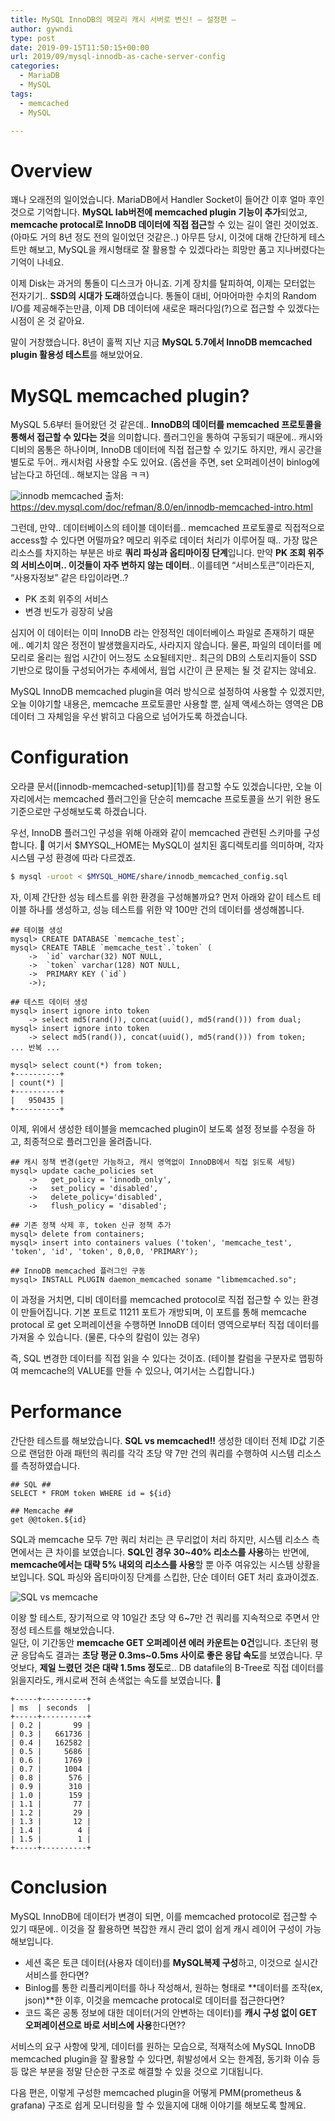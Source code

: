 ```yaml
---
title: MySQL InnoDB의 메모리 캐시 서버로 변신! – 설정편 –
author: gywndi
type: post
date: 2019-09-15T11:50:15+00:00
url: 2019/09/mysql-innodb-as-cache-server-config
categories:
  - MariaDB
  - MySQL
tags:
  - memcached
  - MySQL

---
```

# Overview

꽤나 오래전의 일이었습니다. MariaDB에서 Handler Socket이 들어간 이후 얼마 후인 것으로 기억합니다. **MySQL lab버전에 memcached plugin 기능이 추가**되었고, **memcache protocal로 InnoDB 데이터에 직접 접근**할 수 있는 길이 열린 것이었죠. (아마도 거의 8년 정도 전의 일이었던 것같은..) 아무튼 당시, 이것에 대해 간단하게 테스트만 해보고, MySQL을 캐시형태로 잘 활용할 수 있겠다라는 희망만 품고 지나버렸다는 기억이 나네요.

이제 Disk는 과거의 통돌이 디스크가 아니죠. 기계 장치를 탈피하여, 이제는 모터없는 전자기기.. **SSD의 시대가 도래**하였습니다. 통돌이 대비, 어마어마한 수치의 Random I/O를 제공해주는만큼, 이제 DB 데이터에 새로운 패러다임(?)으로 접근할 수 있겠다는 시점이 온 것 같아요.

말이 거창했습니다. 8년이 훌쩍 지난 지금 **MySQL 5.7에서 InnoDB memcached plugin 활용성 테스트**를 해보았어요.

# MySQL memcached plugin?

MySQL 5.6부터 들어왔던 것 같은데.. **InnoDB의 데이터를 memcached 프로토콜을 통해서 접근할 수 있다는 것**을 의미합니다. 플러그인을 통하여 구동되기 때문에.. 캐시와 디비의 몸통은 하나이며, InnoDB 데이터에 직접 접근할 수 있기도 하지만, 캐시 공간을 별도로 두어.. 캐시처럼 사용할 수도 있어요. (옵션을 주면, set 오퍼레이션이 binlog에 남는다고 하던데.. 해보지는 않음 ㅋㅋ)

![innodb memcached](/img/2019/08/innodb_memcached.jpg)
출처: https://dev.mysql.com/doc/refman/8.0/en/innodb-memcached-intro.html

그런데, 만약.. 데이터베이스의 테이블 데이터를.. memcached 프로토콜로 직접적으로 access할 수 있다면 어떨까요? 메모리 위주로 데이터 처리가 이루어질 때.. 가장 많은 리소스를 차지하는 부분은 바로 **쿼리 파싱과 옵티마이징 단계**입니다. 만약 **PK 조회 위주의 서비스이며.. 이것들이 자주 변하지 않는 데이터**.. 이를테면 “서비스토큰”이라든지, “사용자정보” 같은 타입이라면..?

* PK 조회 위주의 서비스
* 변경 빈도가 굉장히 낮음

심지어 이 데이터는 이미 InnoDB 라는 안정적인 데이터베이스 파일로 존재하기 때문에.. 예기치 않은 정전이 발생했을지라도, 사라지지 않습니다. 물론, 파일의 데이터를 메모리로 올리는 웜업 시간이 어느정도 소요될테지만.. 최근의 DB의 스토리지들이 SSD 기반으로 많이들 구성되어가는 추세에서, 웜업 시간이 큰 문제는 될 것 같지는 않네요.

MySQL InnoDB memcached plugin을 여러 방식으로 설정하여 사용할 수 있겠지만, 오늘 이야기할 내용은, memcache 프로토콜만 사용할 뿐, 실제 액세스하는 영역은 DB 데이터 그 자체임을 우선 밝히고 다음으로 넘어가도록 하겠습니다.

# Configuration

오라클 문서([innodb-memcached-setup][1])를 참고할 수도 있겠습니다만, 오늘 이 자리에서는 memcached 플러그인을 단순히 memcache 프로토콜을 쓰기 위한 용도 기준으로만 구성해보도록 하겠습니다.

우선, InnoDB 플러그인 구성을 위해 아래와 같이 memcached 관련된 스키마를 구성합니다. 🙂 여기서 $MYSQL_HOME는 MySQL이 설치된 홈디렉토리를 의미하며, 각자 시스템 구성 환경에 따라 다르겠죠.

```bash
$ mysql -uroot < $MYSQL_HOME/share/innodb_memcached_config.sql
```

자, 이제 간단한 성능 테스트를 위한 환경을 구성해볼까요? 먼저 아래와 같이 테스트 테이블 하나를 생성하고, 성능 테스트를 위한 약 100만 건의 데이터를 생성해봅니다.

```
## 테이블 생성
mysql> CREATE DATABASE `memcache_test`;
mysql> CREATE TABLE `memcache_test`.`token` (
    ->  `id` varchar(32) NOT NULL,
    ->  `token` varchar(128) NOT NULL,
    ->  PRIMARY KEY (`id`)
    ->);

## 테스트 데이터 생성
mysql> insert ignore into token
    -> select md5(rand()), concat(uuid(), md5(rand())) from dual;
mysql> insert ignore into token
    -> select md5(rand()), concat(uuid(), md5(rand())) from token;
... 반복 ...

mysql> select count(*) from token;
+----------+
| count(*) |
+----------+
|   950435 |
+----------+
```

이제, 위에서 생성한 테이블을 memcached plugin이 보도록 설정 정보를 수정을 하고, 최종적으로 플러그인을 올려줍니다.

```
## 캐시 정책 변경(get만 가능하고, 캐시 영역없이 InnoDB에서 직접 읽도록 세팅)
mysql> update cache_policies set
    ->   get_policy = 'innodb_only',
    ->   set_policy = 'disabled',
    ->   delete_policy='disabled',
    ->   flush_policy = 'disabled';

## 기존 정책 삭제 후, token 신규 정책 추가
mysql> delete from containers;
mysql> insert into containers values ('token', 'memcache_test', 'token', 'id', 'token', 0,0,0, 'PRIMARY');

## InnoDB memcached 플러그인 구동
mysql> INSTALL PLUGIN daemon_memcached soname "libmemcached.so"; 
```

이 과정을 거치면, 디비 데이터를 memcached protocol로 직접 접근할 수 있는 환경이 만들어집니다. 기본 포트로 11211 포트가 개방되며, 이 포트를 통해 memcache protocal 로 get 오퍼레이션을 수행하면 InnoDB 데이터 영역으로부터 직접 데이터를 가져올 수 있습니다. (물론, 다수의 칼럼이 있는 경우)

즉, SQL 변경한 데이터를 직접 읽을 수 있다는 것이죠. (테이블 칼럼을 구분자로 맵핑하여 memcache의 VALUE를 만들 수 있으나, 여기서는 스킵합니다.)

# Performance

간단한 테스트를 해보았습니다. **SQL vs memcached!!** 생성한 데이터 전체 ID값 기준으로 랜덤한 아래 패턴의 쿼리를 각각 초당 약 7만 건의 쿼리를 수행하여 시스템 리소스를 측정하였습니다.

```
## SQL ##
SELECT * FROM token WHERE id = ${id}

## Memcache ##
get @@token.${id}
```

SQL과 memcache 모두 7만 쿼리 처리는 큰 무리없이 처리 하지만, 시스템 리소스 측면에서는 큰 차이를 보였습니다. **SQL인 경우 30~40% 리소스를 사용**하는 반면에, **memcache에서는 대략 5% 내외의 리소스를 사용**할 뿐 아주 여유있는 시스템 상황을 보입니다. SQL 파싱와 옵티마이징 단계를 스킵한, 단순 데이터 GET 처리 효과이겠죠.

![SQL vs memcache](/img/2019/09/sql_vs_memcache_result.png)

이왕 할 테스트, 장기적으로 약 10일간 초당 약 6\~7만 건 쿼리를 지속적으로 주면서 안정성 테스트를 해보았습니다.  
일단, 이 기간동안 **memcache GET 오퍼레이션 에러 카운트는 0건**입니다. 초단위 평균 응답속도 결과는 **초당 평균 0.3ms~0.5ms 사이로 좋은 응답 속도**를 보였습니다. 무엇보다, **제일 느렸던 것은 대략 1.5ms 정도**로.. DB datafile의 B-Tree로 직접 데이터를 읽을지라도, 캐시로써 전혀 손색없는 속도를 보였습니다. 🙂

```
+-----+----------+
| ms  | seconds  |
+-----+----------+
| 0.2 |       99 |
| 0.3 |   661736 |
| 0.4 |   162582 |
| 0.5 |     5686 |
| 0.6 |     1769 |
| 0.7 |     1004 |
| 0.8 |      576 |
| 0.9 |      310 |
| 1.0 |      159 |
| 1.1 |       77 |
| 1.2 |       29 |
| 1.3 |       12 |
| 1.4 |        4 |
| 1.5 |        1 |
+-----+----------+
```

# Conclusion

MySQL InnoDB에 데이터가 변경이 되면, 이를 memcached protocol로 접근할 수 있기 때문에.. 이것을 잘 활용하면 복잡한 캐시 관리 없이 쉽게 캐시 레이어 구성이 가능해보입니다.

  * 세션 혹은 토큰 데이터(사용자 데이터)를 **MySQL복제 구성**하고, 이것으로 실시간 서비스를 한다면?
  * Binlog를 통한 리플리케이터를 하나 작성해서, 원하는 형태로 **데이터를 조작(ex, json)**한 이후, 이것을 memcache protocal로 데이터를 접근한다면?
  * 코드 혹은 공통 정보에 대한 데이터(거의 안변하는 데이터)를 **캐시 구성 없이 GET 오퍼레이션으로 바로 서비스에 사용**한다면??

서비스의 요구 사항에 맞게, 데이터를 원하는 모습으로, 적재적소에 MySQL InnoDB memcached plugin을 잘 활용할 수 있다면, 휘발성에서 오는 한계점, 동기화 이슈 등등 많은 부분을 정말 단순한 구조로 해결할 수 있을 것으로 기대됩니다.

다음 편은, 이렇게 구성한 memcached plugin을 어떻게 PMM(prometheus & grafana) 구조로 쉽게 모니터링을 할 수 있을지에 대해 이야기를 해보도록 할께요.